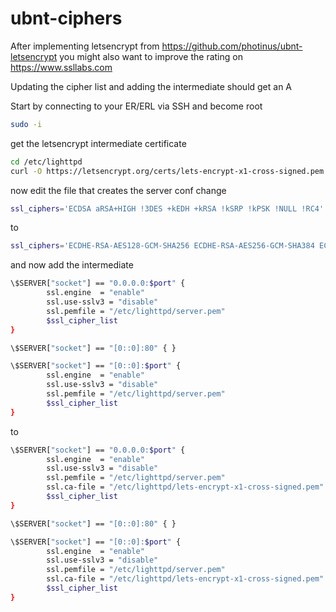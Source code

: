# ubnt-ciphers
After implementing letsencrypt from https://github.com/photinus/ubnt-letsencrypt you might also want to improve the rating on 
https://www.ssllabs.com 

Updating the cipher list and adding the intermediate should get an A

Start by connecting to your ER/ERL via SSH and become root 
```bash
sudo -i
```
get the letsencrypt intermediate certificate
```bash
cd /etc/lighttpd
curl -O https://letsencrypt.org/certs/lets-encrypt-x1-cross-signed.pem
```
now edit the file that creates the server conf
change 
```bash
ssl_ciphers='ECDSA aRSA+HIGH !3DES +kEDH +kRSA !kSRP !kPSK !NULL !RC4'
```
to
```bash
ssl_ciphers='ECDHE-RSA-AES128-GCM-SHA256 ECDHE-RSA-AES256-GCM-SHA384 ECDHE-RSA-AES128-SHA256 ECDHE-RSA-AES128-SHA ECDHE-RSA-AES256-SHA384 ECDHE-RSA-AES256-SHA AES128-GCM-SHA256 AES256-GCM-SHA384 AES128-SHA256 AES128-SHA AES256-SHA256 AES256-SHA'
```
and now add the intermediate
```bash
\$SERVER["socket"] == "0.0.0.0:$port" {
        ssl.engine  = "enable"
        ssl.use-sslv3 = "disable"
        ssl.pemfile = "/etc/lighttpd/server.pem"
        $ssl_cipher_list
}

\$SERVER["socket"] == "[0::0]:80" { }

\$SERVER["socket"] == "[0::0]:$port" {
        ssl.engine  = "enable"
        ssl.use-sslv3 = "disable"
        ssl.pemfile = "/etc/lighttpd/server.pem"
        $ssl_cipher_list
}
```
to 
```bash
\$SERVER["socket"] == "0.0.0.0:$port" {
        ssl.engine  = "enable"
        ssl.use-sslv3 = "disable"
        ssl.pemfile = "/etc/lighttpd/server.pem"
        ssl.ca-file = "/etc/lighttpd/lets-encrypt-x1-cross-signed.pem"
        $ssl_cipher_list
}

\$SERVER["socket"] == "[0::0]:80" { }

\$SERVER["socket"] == "[0::0]:$port" {
        ssl.engine  = "enable"
        ssl.use-sslv3 = "disable"
        ssl.pemfile = "/etc/lighttpd/server.pem"
        ssl.ca-file = "/etc/lighttpd/lets-encrypt-x1-cross-signed.pem"
        $ssl_cipher_list
}
```
